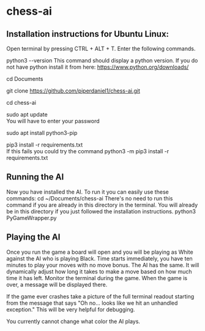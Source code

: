 # chess-ai

## Installation instructions for Ubuntu Linux:
Open terminal by pressing CTRL + ALT + T.
Enter the following commands.

python3 --version
   This command should display a python version. If you do not have python install it from here: https://www.python.org/downloads/
   
cd Documents

git clone https://github.com/piperdaniel1/chess-ai.git

cd chess-ai

sudo apt update  
    You will have to enter your password
    
sudo apt install python3-pip

pip3 install -r requirements.txt  
    If this fails you could try the command python3 -m pip3 install -r requirements.txt

## Running the AI
Now you have installed the AI. To run it you can easily use these commands:
cd ~/Documents/chess-ai
    There's no need to run this command if you are already in this directory in the terminal.
    You will already be in this directory if you just followed the installation instructions.
python3 PyGameWrapper.py

## Playing the AI
Once you run the game a board will open and you will be playing as White against the AI who is playing Black.
Time starts immediately, you have ten minutes to play your moves with no move bonus. The AI has the same.
It will dynamically adjust how long it takes to make a move based on how much time it has left.
Monitor the terminal during the game. When the game is over, a message will be displayed there.

If the game ever crashes take a picture of the full terminal readout starting from the message that says "Oh no... looks like we hit an unhandled exception."
This will be very helpful for debugging.

You currently cannot change what color the AI plays.
